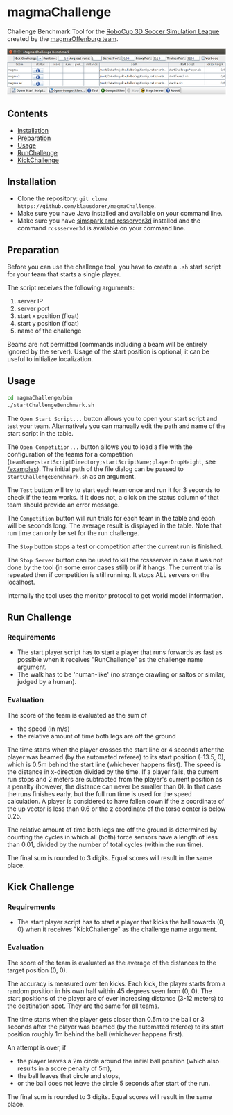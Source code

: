 # magmaChallenge
Challenge Benchmark Tool for the [RoboCup 3D Soccer Simulation League](http://wiki.robocup.org/wiki/Soccer_Simulation_League) created by the [magmaOffenburg team](http://robocup.hs-offenburg.de/).

![](screenshot.png)

## Contents

- [Installation](#installation)
- [Preparation](#preparation)
- [Usage](#usage)
- [RunChallenge](#run-challenge)
- [KickChallenge](#kick-challenge)

## Installation

- Clone the repository: `git clone https://github.com/klausdorer/magmaChallenge`.
- Make sure you have Java installed and available on your command line.
- Make sure you have [simspark and rcsserver3d](http://simspark.sourceforge.net/wiki/index.php/Main_Page) installed and the command `rcssserver3d` is available on your command line.

## Preparation
Before you can use the challenge tool, you have to create a `.sh` start script for your team that starts a single player.

The script receives the following arguments:

1. server IP
2. server port
3. start x position (float)
4. start y position (float)
5. name of the challenge

Beams are not permitted (commands including a beam will be entirely ignored by the server). Usage of the start position is optional, it can be useful to initialize localization.

## Usage

```bash
cd magmaChallenge/bin
./startChallengeBenchmark.sh
```

The `Open Start Script...` button allows you to open your start script and test your team. Alternatively you can manually edit the path and name of the start script in the table.

The `Open Competition...` button allows you to load a file with the configuration of the teams for a competition (`teamName;startScriptDirectory;startScriptName;playerDropHeight`, see [/examples](/examples)).  The initial path of the file dialog can be passed to `startChallengeBenchmark.sh` as an argument.

The `Test` button will try to start each team once and run it for 3 seconds to check if the team works. If it does not, a click on the status column of that team should provide an error message.

The `Competition` button will run <Avg out runs> trials for each team in the table and each will be <Runtime> seconds long. The average result is displayed in the table. Note that run time can only be set for the run challenge.

The `Stop` button stops a test or competition after the current run is finished.

The `Stop Server` button can be used to kill the rcssserver in case it was not done by the tool (in some error cases still) or if it hangs. The current trial is repeated then if competition is still running. It stops ALL servers on the localhost.

Internally the tool uses the monitor protocol to get world model information.

## Run Challenge

### Requirements

- The start player script has to start a player that runs forwards as fast as possible when it receives "RunChallenge" as the challenge name argument.
- The walk has to be 'human-like' (no strange crawling or saltos or similar, judged by a human).

### Evaluation

The score of the team is evaluated as the sum of 
- the speed (in m/s)
- the relative amount of time both legs are off the ground

The time starts when the player crosses the start line or 4 seconds after the player was beamed (by the automated referee) to its start position (-13.5, 0), which is 0.5m behind the start line (whichever happens first). The speed is the distance in x-direction divided by the time. If a player falls, the current run stops and 2 meters are subtracted from the player's current position as a penalty (however, the distance can never be smaller than 0). In that case the runs finishes early, but the full run time is used for the speed calculation. A player is considered to have fallen down if the z coordinate of the up vector is less than 0.6 or the z coordinate of the torso center is below 0.25.

The relative amount of time both legs are off the ground is determined by counting the cycles in which all (both) force sensors have a length of less than 0.01, divided by the number of total cycles (within the run time).

The final sum is rounded to 3 digits. Equal scores will result in the same place.

## Kick Challenge

### Requirements

- The start player script has to start a player that kicks the ball towards (0, 0) when it receives "KickChallenge" as the challenge name argument.

### Evaluation

The score of the team is evaluated as the average of the distances to the target position (0, 0).

The accuracy is measured over ten kicks. Each kick, the player starts from a random position in his own half within 45 degrees seen from (0, 0). The start positions of the player are of ever increasing distance (3-12 meters) to the destination spot. They are the same for all teams.

The time starts when the player gets closer than 0.5m to the ball or 3 seconds after the player was beamed (by the automated referee) to its start position roughly 1m behind the ball (whichever happens first).

An attempt is over, if 
- the player leaves a 2m circle around the initial ball position (which also results in a score penalty of 5m),
- the ball leaves that circle and stops,
- or the ball does not leave the circle 5 seconds after start of the run.

The final sum is rounded to 3 digits. Equal scores will result in the same place. 
